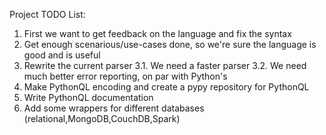 Project TODO List:

  1. First we want to get feedback on the language and fix the syntax
  2. Get enough scenarious/use-cases done, so we're sure the language is good and is useful
  3. Rewrite the current parser
    3.1. We need a faster parser
    3.2. We need much better error reporting, on par with Python's
  4. Make PythonQL encoding and create a pypy repository for PythonQL
  5. Write PythonQL documentation
  6. Add some wrappers for different databases (relational,MongoDB,CouchDB,Spark)
  
